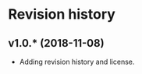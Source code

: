 Revision history
========================





v1.0.* (2018-11-08)
------------------------
* Adding revision history and license.

